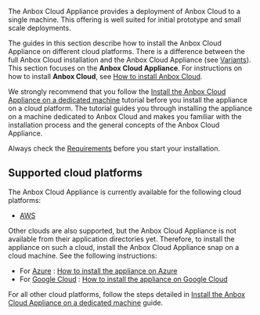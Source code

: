The Anbox Cloud Appliance provides a deployment of Anbox Cloud to a single machine. This offering is well suited for initial prototype and small scale deployments.

The guides in this section describe how to install the Anbox Cloud Appliance on different cloud platforms. There is a difference between the full Anbox Cloud installation and the Anbox Cloud Appliance (see [Variants](https://discourse.ubuntu.com/t/anbox-cloud/17802#variants-1)). This section focuses on the **Anbox Cloud Appliance**. For instructions on how to install **Anbox Cloud**, see [How to install Anbox Cloud](https://discourse.ubuntu.com/t/install-anbox-cloud/24336).

We strongly recommend that you follow the [Install the Anbox Cloud Appliance on a dedicated machine](https://discourse.ubuntu.com/t/install-appliance/22681) tutorial before you install the appliance on a cloud platform. The tutorial guides you through installing the appliance on a machine dedicated to Anbox Cloud and makes you familiar with the installation process and the general concepts of the Anbox Cloud Appliance.

Always check the [Requirements](https://discourse.ubuntu.com/t/installation-requirements/17734) before you start your installation.

## Supported cloud platforms

The Anbox Cloud Appliance is currently available for the following cloud platforms:

* [AWS](https://discourse.ubuntu.com/t/how-to-install-the-appliance-on-aws/29703)

Other clouds are also supported, but the Anbox Cloud Appliance is not available from their application directories yet. Therefore, to install the appliance on such a cloud, install the Anbox Cloud Appliance snap on a cloud machine. See the following instructions:

* For [Azure](https://azure.microsoft.com/) : [How to install the appliance on Azure](https://discourse.ubuntu.com/t/how-to-install-the-appliance-on-azure/30824)
* For [Google Cloud](https://cloud.google.com/) : [How to install the appliance on Google Cloud](https://discourse.ubuntu.com/t/how-to-install-the-appliance-on-google-cloud/36254)

For all other cloud platforms, follow the steps detailed in [Install the Anbox Cloud Appliance on a dedicated machine](https://discourse.ubuntu.com/t/install-appliance/22681) guide.
